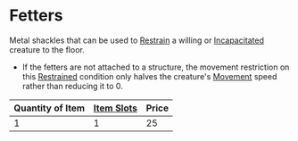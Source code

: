 # Fetters

Metal shackles that can be used to [Restrain](../../../../Conditions/Restrained.md) a willing or [Incapacitated](../../../../Conditions/Incapacitated.md) creature to the floor.
- If the fetters are not attached to a structure, the movement restriction on this [Restrained](../../../../Conditions/Restrained.md) condition only halves the creature's [Movement](../../../../../Game%20Procedures/Movement.md) speed rather than reducing it to 0.

| Quantity of Item | [Item Slots](../../../../../Player%20Characters/Derived%20Statistics/Item%20Slots.md) | Price |
| ---------------- | ------------------------------------------------------------------------------------- | ----- |
| 1                | 1                                                                                     | 25    |
